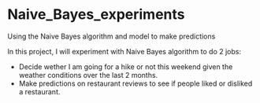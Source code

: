 # Naive_Bayes_experiments
Using the Naive Bayes algorithm and model to make predictions

In this project, I will experiment with Naive Bayes algorithm to do 2 jobs:
- Decide wether I am going for a hike or not this weekend given the weather conditions over the last 2 months.
- Make predictions on restaurant reviews to see if people liked or disliked a restaurant. 

